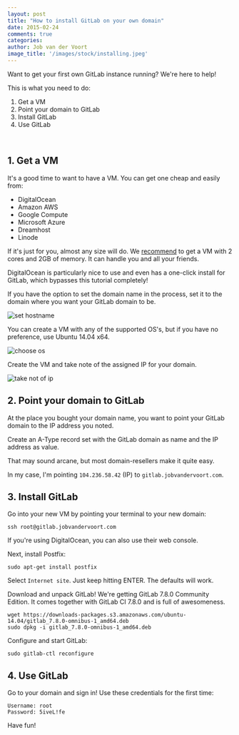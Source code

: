 ```yaml
---
layout: post
title: "How to install GitLab on your own domain"
date: 2015-02-24
comments: true
categories:
author: Job van der Voort
image_title: '/images/stock/installing.jpeg'
---
```


Want to get your first own GitLab instance running?
We're here to help!

This is what you need to do:

1. Get a VM
2. Point your domain to GitLab
3. Install GitLab
4. Use GitLab

<!-- more -->

<br />

## 1. Get a VM

It's a good time to want to have a VM.
You can get one cheap and easily from:

- DigitalOcean
- Amazon AWS
- Google Compute
- Microsoft Azure
- Dreamhost
- Linode

If it's just for you, almost any size will do.
We [recommend](https://gitlab.com/gitlab-org/gitlab-ce/blob/master/doc/install/requirements.md#cpu)
to get a VM with 2 cores and 2GB of memory.
It can handle you and all your friends.

DigitalOcean is particularly nice to use and even has a one-click install
for GitLab, which bypasses this tutorial completely!

If you have the option to set the domain name in the process,
set it to the domain where you want your GitLab domain to be.

![set hostname](/images/how_to/hostname.png)

You can create a VM with any of the supported OS's,
but if you have no preference, use Ubuntu 14.04 x64.

![choose os](/images/how_to/choose_os.png)

Create the VM and take note of the assigned IP for your domain.

![take not of ip](/images/how_to/ip.png)

## 2. Point your domain to GitLab

At the place you bought your domain name,
you want to point your GitLab domain to the IP address you noted.

Create an A-Type record set with the GitLab domain as name
and the IP address as value.

That may sound arcane, but most domain-resellers make it quite easy.

In my case, I'm pointing `104.236.58.42` (IP) to `gitlab.jobvandervoort.com`.

## 3. Install GitLab

Go into your new VM by pointing your terminal to your new domain:

```
ssh root@gitlab.jobvandervoort.com
```

If you're using DigitalOcean, you can also use their web console.

Next, install Postfix:

```
sudo apt-get install postfix
```

Select `Internet site`. Just keep hitting ENTER. The defaults will work.

Download and unpack GitLab! We're getting GitLab 7.8.0 Community Edition.
It comes together with GitLab CI 7.8.0 and is full of awesomeness.

```
wget https://downloads-packages.s3.amazonaws.com/ubuntu-14.04/gitlab_7.8.0-omnibus-1_amd64.deb
sudo dpkg -i gitlab_7.8.0-omnibus-1_amd64.deb
```

Configure and start GitLab:

```
sudo gitlab-ctl reconfigure
```

## 4. Use GitLab

Go to your domain and sign in! Use these credentials for the first time:

```
Username: root
Password: 5iveL!fe
```

Have fun!
